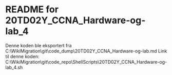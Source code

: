 # README for 20TD02Y_CCNA_Hardware-og-lab_4
Denne koden ble eksportert fra C:\WikiMigration\git\code_dump\20TD02Y_CCNA_Hardware-og-lab.md
Link til denne koden: C:\WikiMigration\git\code_repo\ShellScripts\20TD02Y_CCNA_Hardware-og-lab_4.sh
